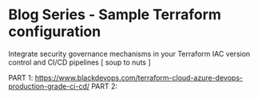 # Blog Series - Sample Terraform configuration

Integrate security governance mechanisms in your Terraform IAC version control and CI/CD pipelines [ soup to nuts ]

PART 1: https://www.blackdevops.com/terraform-cloud-azure-devops-production-grade-ci-cd/
PART 2: 
